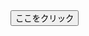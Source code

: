 <script type="text/javascript">
    myCnt = 4;

    // URLのリスト
    myTable = new Array(
        "https://docs.google.com/forms/d/e/1FAIpQLSeH9eB5jiVsOU5YsRd7wCsVyyB_Ql-6YuavwQ66-rT-qeoHOA/viewform?usp=header",
        "https://docs.google.com/forms/d/e/1FAIpQLScgXWmxzSALaUQBUD-79ph52nuX70bdmsX-Ig0KIdcxhPkMEw/viewform?usp=header",
        "https://docs.google.com/forms/d/e/1FAIpQLSeIlxTdhit4mPxIYwxWT1rVOYqGkBOCs2iAubFkIN8nazCTig/viewform?usp=header",
　　　　"https://docs.google.com/forms/d/e/1FAIpQLSc1xA8Nlrl06HX_1ek5uBS_n_Zknqn2Wl6teiFSdp9-4XBNPw/viewform?usp=header",
        "https://docs.google.com/forms/d/e/1FAIpQLSexd4bIA8mOzaTXS3OIqcllyYXQuPfQTi1Vsc0yULYngSv-tQ/viewform?usp=header",
        "https://docs.google.com/forms/d/e/1FAIpQLSciRGu3rHSdaQoZCiVGhFxdNDUAnZRCNfuEDYu3NK--vd6gjQ/viewform?usp=publish-editor",
        
 "https://docs.google.com/forms/d/e/1FAIpQLSfiX7h5FsG3JkF_Td-n4bSczJOyaiZGdG10Tf9AzFM5b8Rnow/viewform?usp=publish-editor",
        
"https://docs.google.com/forms/d/e/1FAIpQLSdahq1aYXpO-UPlxg5CeCK3_QERQZ3zPZuwp14s7eneBN6CjQ/viewform?usp=publish-editor"
    );

    // ランダムに選んで飛ばす関数
    function myRndLink() {
        myRnd = Math.floor(Math.random() * myCnt);
        location.href = myTable[myRnd];
    }
</script>

<form>
    <input type="button" value="ここをクリック" onclick="myRndLink()">
</form>
